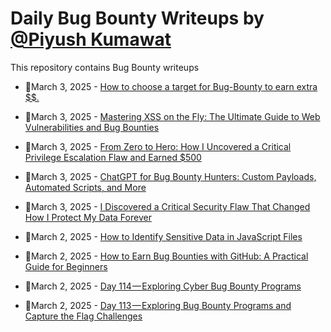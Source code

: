 # Daily Bug Bounty Writeups by [@Piyush Kumawat](https://twitter.com/piyush_supiy) 
This repository contains Bug Bounty writeups

<!-- BLOG-POST-LIST:START -->
 - 💯March 3, 2025 - [How to choose a target for Bug-Bounty to earn extra $$.](https://medium.com/@anandrishav2228/how-to-choose-a-target-for-bug-bounty-to-earn-extra-d081bcd93692?source=rss------bug_bounty-5) 

 - 💯March 3, 2025 - [Mastering XSS on the Fly: The Ultimate Guide to Web Vulnerabilities and Bug Bounties](https://cybersecuritywriteups.com/mastering-xss-on-the-fly-the-ultimate-guide-to-web-vulnerabilities-and-bug-bounties-78502107ea9b?source=rss------bug_bounty-5) 

 - 💯March 3, 2025 - [From Zero to Hero: How I Uncovered a Critical Privilege Escalation Flaw and Earned $500](https://cybersecuritywriteups.com/from-zero-to-hero-how-i-uncovered-a-critical-privilege-escalation-flaw-and-earned-500-c6be96484090?source=rss------bug_bounty-5) 

 - 💯March 3, 2025 - [ChatGPT for Bug Bounty Hunters: Custom Payloads, Automated Scripts, and More](https://medium.com/@Abhijeet_kumawat_/chatgpt-for-bug-bounty-hunters-custom-payloads-automated-scripts-and-more-125aef1e9a80?source=rss------bug_bounty-5) 

 - 💯March 3, 2025 - [I Discovered a Critical Security Flaw That Changed How I Protect My Data Forever](https://medium.com/@ibtissamhammadi/i-discovered-a-critical-security-flaw-that-changed-how-i-protect-my-data-forever-30becd75d83c?source=rss------bug_bounty-5) 

 - 💯March 2, 2025 - [How to Identify Sensitive Data in JavaScript Files](https://medium.com/@khalyylgam/how-to-identify-sensitive-data-in-javascript-files-b0bb7eb6d948?source=rss------bug_bounty-5) 

 - 💯March 2, 2025 - [How to Earn Bug Bounties with GitHub: A Practical Guide for Beginners](https://cyberw1ng.medium.com/how-to-earn-bug-bounties-with-github-a-practical-guide-for-beginners-20463cf2c125?source=rss------bug_bounty-5) 

 - 💯March 2, 2025 - [Day 114 — Exploring Cyber Bug Bounty Programs](https://medium.com/@thecyberkid12/day-114-exploring-cyber-bug-bounty-programs-41b0cc2790fb?source=rss------bug_bounty-5) 

 - 💯March 2, 2025 - [Day 113 — Exploring Bug Bounty Programs and Capture the Flag Challenges](https://medium.com/@thecyberkid12/day-113-exploring-bug-bounty-programs-and-capture-the-flag-challenges-ba4d45092e1f?source=rss------bug_bounty-5) 
<!-- BLOG-POST-LIST:END -->
